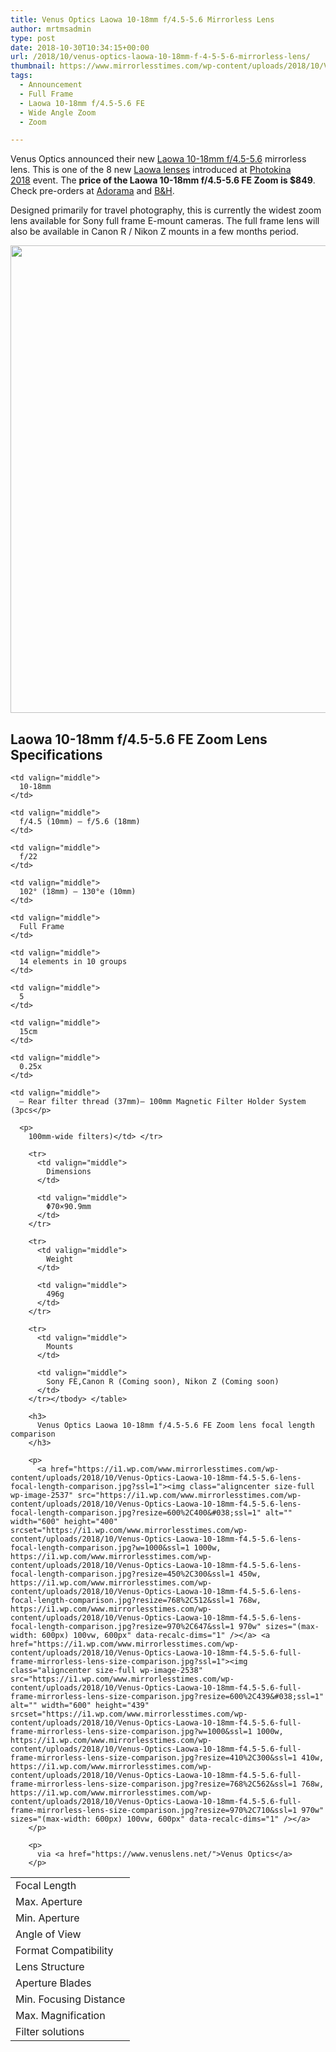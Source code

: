 ```yaml
---
title: Venus Optics Laowa 10-18mm f/4.5-5.6 Mirrorless Lens
author: mrtmsadmin
type: post
date: 2018-10-30T10:34:15+00:00
url: /2018/10/venus-optics-laowa-10-18mm-f-4-5-5-6-mirrorless-lens/
thumbnail: https://www.mirrorlesstimes.com/wp-content/uploads/2018/10/Venus-Optics-Laowa-10-18mm-f4.5-5.6-FE-full-frame-mirrorless-lens-for-Sony.jpg
tags:
  - Announcement
  - Full Frame
  - Laowa 10-18mm f/4.5-5.6 FE
  - Wide Angle Zoom
  - Zoom

---
```

Venus Optics announced their new <a href="https://www.mirrorlesstimes.com/tag/laowa-10-18mm-f-4-5-5-6-fe/" target="_blank" rel="noopener">Laowa 10-18mm f/4.5-5.6</a> mirrorless lens. This is one of the 8 new <a href="https://www.mirrorlesstimes.com/2018/09/venus-optics-announces-8-new-laowa-lenses-for-photokina-2018/" target="_blank" rel="noopener">Laowa lenses</a> introduced at [Photokina 2018][1] event. <span class="s1">The <strong>price of the Laowa 10-18mm f/4.5-5.6 FE Zoom is $849</strong>. Check pre-orders </span><span class="s1">at <a class="broken_link" href="https://www.adorama.com/l/?searchinfo=venus+optics+laowa+10-18mm+f%2f4.5-5.6&kbid=68292">Adorama</a> and <a href="https://www.bhphotovideo.com/c/search?InitialSearch=yes&N=0&Ntt=Venus+optics+Laowa+10-18mm+f%2F4.5-5.6&Top+Nav-Search=&BI=20175&KBID=14249">B&H</a>. </span>

Designed primarily for travel photography, this is currently the widest zoom lens available for Sony full frame E-mount cameras. The full frame lens will also be available in Canon R / Nikon Z mounts in a few months period. <!--more-->

[<img class="aligncenter size-full wp-image-2536" src="https://i0.wp.com/www.mirrorlesstimes.com/wp-content/uploads/2018/10/Venus-Optics-Laowa-10-18mm-f4.5-5.6-full-frame-mirrorless-lens.jpg?resize=600%2C748&#038;ssl=1" alt="" width="600" height="748" srcset="https://i0.wp.com/www.mirrorlesstimes.com/wp-content/uploads/2018/10/Venus-Optics-Laowa-10-18mm-f4.5-5.6-full-frame-mirrorless-lens.jpg?w=750&ssl=1 750w, https://i0.wp.com/www.mirrorlesstimes.com/wp-content/uploads/2018/10/Venus-Optics-Laowa-10-18mm-f4.5-5.6-full-frame-mirrorless-lens.jpg?resize=241%2C300&ssl=1 241w" sizes="(max-width: 600px) 100vw, 600px" data-recalc-dims="1" />][2]

## Laowa 10-18mm f/4.5-5.6 FE Zoom Lens Specifications

<table  class="table table-responsive table-striped table-hover table table-hover" >
  <tr>
    <td valign="middle">
      Focal Length
    </td>
    
    <td valign="middle">
      10-18mm
    </td>
  </tr>
  
  <tr>
    <td valign="middle">
      Max. Aperture
    </td>
    
    <td valign="middle">
      f/4.5 (10mm) – f/5.6 (18mm)
    </td>
  </tr>
  
  <tr>
    <td valign="middle">
      Min. Aperture
    </td>
    
    <td valign="middle">
      f/22
    </td>
  </tr>
  
  <tr>
    <td valign="middle">
      Angle of View
    </td>
    
    <td valign="middle">
      102° (18mm) – 130°e (10mm)
    </td>
  </tr>
  
  <tr>
    <td valign="middle">
      Format Compatibility
    </td>
    
    <td valign="middle">
      Full Frame
    </td>
  </tr>
  
  <tr>
    <td valign="middle">
      Lens Structure
    </td>
    
    <td valign="middle">
      14 elements in 10 groups
    </td>
  </tr>
  
  <tr>
    <td valign="middle">
      Aperture Blades
    </td>
    
    <td valign="middle">
      5
    </td>
  </tr>
  
  <tr>
    <td valign="middle">
      Min. Focusing Distance
    </td>
    
    <td valign="middle">
      15cm
    </td>
  </tr>
  
  <tr>
    <td valign="middle">
      Max. Magnification
    </td>
    
    <td valign="middle">
      0.25x
    </td>
  </tr>
  
  <tr>
    <td valign="middle">
      Filter solutions
    </td>
    
    <td valign="middle">
      – Rear filter thread (37mm)– 100mm Magnetic Filter Holder System (3pcs</p> 
      
      <p>
        100mm-wide filters)</td> </tr> 
        
        <tr>
          <td valign="middle">
            Dimensions
          </td>
          
          <td valign="middle">
            Φ70×90.9mm
          </td>
        </tr>
        
        <tr>
          <td valign="middle">
            Weight
          </td>
          
          <td valign="middle">
            496g
          </td>
        </tr>
        
        <tr>
          <td valign="middle">
            Mounts
          </td>
          
          <td valign="middle">
            Sony FE,Canon R (Coming soon), Nikon Z (Coming soon)
          </td>
        </tr></tbody> </table> 
        
        <h3>
          Venus Optics Laowa 10-18mm f/4.5-5.6 FE Zoom lens focal length comparison
        </h3>
        
        <p>
          <a href="https://i1.wp.com/www.mirrorlesstimes.com/wp-content/uploads/2018/10/Venus-Optics-Laowa-10-18mm-f4.5-5.6-lens-focal-length-comparison.jpg?ssl=1"><img class="aligncenter size-full wp-image-2537" src="https://i1.wp.com/www.mirrorlesstimes.com/wp-content/uploads/2018/10/Venus-Optics-Laowa-10-18mm-f4.5-5.6-lens-focal-length-comparison.jpg?resize=600%2C400&#038;ssl=1" alt="" width="600" height="400" srcset="https://i1.wp.com/www.mirrorlesstimes.com/wp-content/uploads/2018/10/Venus-Optics-Laowa-10-18mm-f4.5-5.6-lens-focal-length-comparison.jpg?w=1000&ssl=1 1000w, https://i1.wp.com/www.mirrorlesstimes.com/wp-content/uploads/2018/10/Venus-Optics-Laowa-10-18mm-f4.5-5.6-lens-focal-length-comparison.jpg?resize=450%2C300&ssl=1 450w, https://i1.wp.com/www.mirrorlesstimes.com/wp-content/uploads/2018/10/Venus-Optics-Laowa-10-18mm-f4.5-5.6-lens-focal-length-comparison.jpg?resize=768%2C512&ssl=1 768w, https://i1.wp.com/www.mirrorlesstimes.com/wp-content/uploads/2018/10/Venus-Optics-Laowa-10-18mm-f4.5-5.6-lens-focal-length-comparison.jpg?resize=970%2C647&ssl=1 970w" sizes="(max-width: 600px) 100vw, 600px" data-recalc-dims="1" /></a> <a href="https://i1.wp.com/www.mirrorlesstimes.com/wp-content/uploads/2018/10/Venus-Optics-Laowa-10-18mm-f4.5-5.6-full-frame-mirrorless-lens-size-comparison.jpg?ssl=1"><img class="aligncenter size-full wp-image-2538" src="https://i1.wp.com/www.mirrorlesstimes.com/wp-content/uploads/2018/10/Venus-Optics-Laowa-10-18mm-f4.5-5.6-full-frame-mirrorless-lens-size-comparison.jpg?resize=600%2C439&#038;ssl=1" alt="" width="600" height="439" srcset="https://i1.wp.com/www.mirrorlesstimes.com/wp-content/uploads/2018/10/Venus-Optics-Laowa-10-18mm-f4.5-5.6-full-frame-mirrorless-lens-size-comparison.jpg?w=1000&ssl=1 1000w, https://i1.wp.com/www.mirrorlesstimes.com/wp-content/uploads/2018/10/Venus-Optics-Laowa-10-18mm-f4.5-5.6-full-frame-mirrorless-lens-size-comparison.jpg?resize=410%2C300&ssl=1 410w, https://i1.wp.com/www.mirrorlesstimes.com/wp-content/uploads/2018/10/Venus-Optics-Laowa-10-18mm-f4.5-5.6-full-frame-mirrorless-lens-size-comparison.jpg?resize=768%2C562&ssl=1 768w, https://i1.wp.com/www.mirrorlesstimes.com/wp-content/uploads/2018/10/Venus-Optics-Laowa-10-18mm-f4.5-5.6-full-frame-mirrorless-lens-size-comparison.jpg?resize=970%2C710&ssl=1 970w" sizes="(max-width: 600px) 100vw, 600px" data-recalc-dims="1" /></a>
        </p>
        
        <p>
          via <a href="https://www.venuslens.net/">Venus Optics</a>
        </p>

 [1]: https://www.dailycameranews.com/tag/photokina-2018/
 [2]: https://i0.wp.com/www.mirrorlesstimes.com/wp-content/uploads/2018/10/Venus-Optics-Laowa-10-18mm-f4.5-5.6-full-frame-mirrorless-lens.jpg?ssl=1